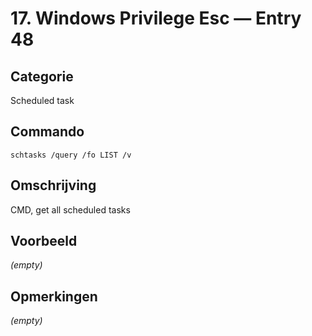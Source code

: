 # 17. Windows Privilege Esc — Entry 48

## Categorie

Scheduled task

## Commando

```
schtasks /query /fo LIST /v
```

## Omschrijving

CMD, get all scheduled tasks

## Voorbeeld

_(empty)_

## Opmerkingen

_(empty)_


